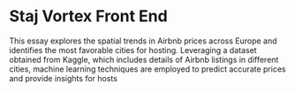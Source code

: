 # Staj Vortex Front End
 This essay explores the spatial trends in Airbnb prices across Europe and identifies the most favorable cities for hosting. Leveraging a dataset obtained from Kaggle, which includes details of Airbnb listings in different cities, machine learning techniques are employed to predict accurate prices and provide insights for hosts
